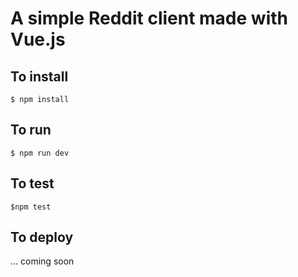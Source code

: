 # A simple Reddit client made with Vue.js

## To install

```
$ npm install
```

## To run
```
$ npm run dev
```

## To test
```
$npm test
```

## To deploy
... coming soon